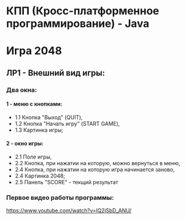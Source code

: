 # КПП (Кросс-платформенное программирование) - Java
# Игра 2048
## ЛР1 - Внешний вид игры:
###  Два окна: 
#### 1 - меню с кнопками:
  * 1.1 Кнопка "Выход" (QUIT),
  * 1.2 Кнопка "Начать игру" (START GAME),
  * 1.3 Картинка игры;
#### 2 - окно игры:
  * 2.1 Поле игры,
  * 2.2 Кнопка, при нажатии на которую, можно вернуться в меню,
  * 2.4 Кнопка, при нажатии на которую игра начинается заново,
  * 2.4 Картинка 2048;
  * 2.5 Панель "SCORE" - текщий результат
### Первое видео работы программы:
<https://www.youtube.com/watch?v=lQ2jSbD_ANU/>
